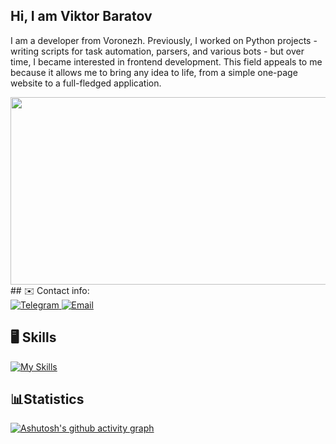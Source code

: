 ## Hi, I am Viktor Baratov
I am a developer from Voronezh. Previously, I worked on Python projects - writing scripts for task automation, parsers, and various bots - but over time, I became interested in frontend development. This field appeals to me because it allows me to bring any idea to life, from a simple one-page website to a full-fledged application.

<div align="center">
  <img src="https://media4.giphy.com/media/v1.Y2lkPTc5MGI3NjExMDBiY3hmMzc3Nm9heXE2eG5xZGVwanV3Y2FraThkbTRkb2JiaGdhYiZlcD12MV9pbnRlcm5hbF9naWZfYnlfaWQmY3Q9Zw/p4NLw3I4U0idi/giphy.gif" width="600" height="300"/>
</div>
## ✉️ Contact info:
<div id="badges">
   <a href="https://t.me/FeleRoy">
    <img src="https://img.shields.io/badge/Telegram-blue?style=for-the-badge&logo=telegram&logoColor=white" alt="Telegram"/>
  </a>
   <a href="mailto:vitya.baratov@gmail.com">
    <img src="https://img.shields.io/badge/email-blue?style=for-the-badge" alt="Email"/>
  </a>
</div>

## 🖥 Skills
[![My Skills](https://skillicons.dev/icons?i=react,js,ts,html,css,git,figma,vscode&theme=dark&perline=6)](https://skillicons.dev)


## 📊Statistics
[![Ashutosh's github activity graph](https://github-readme-activity-graph.vercel.app/graph?username=FeleRoy&theme=react)](https://github.com/ashutosh00710/github-readme-activity-graph)
